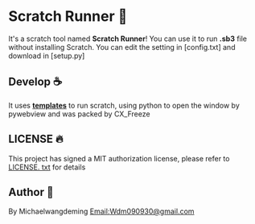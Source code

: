 # Scratch Runner 📜

It's a scratch tool named **Scratch Runner**! You can use it to run **.sb3** file without installing Scratch. You can edit the setting in [config.txt] and download in [setup.py]

## Develop ☕️

It uses **[templates](https://github.com/michaelwangdeming/SCR/tree/main/file)** to run scratch, using python to open the window by pywebview and was packed by CX_Freeze

## LICENSE 🔥

This project has signed a MIT authorization license, please refer to [LICENSE. txt](https://github.com/shaojintian/Best_README_template/blob/master/LICENSE.txt) for details 

## Author 🎉

By Michaelwangdeming
[Email:Wdm090930@gmail.com](Wdm090930@gmail.com)